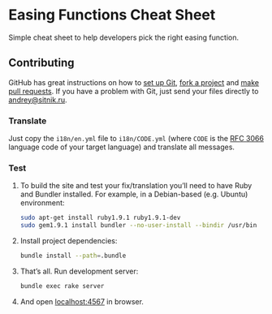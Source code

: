 # Easing Functions Cheat Sheet

Simple cheat sheet to help developers pick the right easing function.

## Contributing

GitHub has great instructions on how to [set up Git], [fork a project] and
[make pull requests]. If you have a problem with Git, just send your files
directly to <andrey@sitnik.ru>.

[RFC 3066]:            http://www.i18nguy.com/unicode/language-identifiers.html
[set up Git]:          http://help.github.com/set-up-git-redirect
[fork a project]:      http://help.github.com/fork-a-repo/
[make pull requests]:  http://help.github.com/send-pull-requests/

### Translate

Just copy the `i18n/en.yml` file to `i18n/CODE.yml` (where `CODE` is 
the [RFC 3066] language code of your target language) and translate all
messages.

### Test

1. To build the site and test your fix/translation you’ll need to have Ruby and
   Bundler installed. For example, in a Debian-based (e.g. Ubuntu) environment:

     ```sh
    sudo apt-get install ruby1.9.1 ruby1.9.1-dev
    sudo gem1.9.1 install bundler --no-user-install --bindir /usr/bin
     ```

2. Install project dependencies:

     ```sh
    bundle install --path=.bundle
     ```

3. That’s all. Run development server:

     ```sh
    bundle exec rake server
     ```

4. And open <localhost:4567> in browser.
